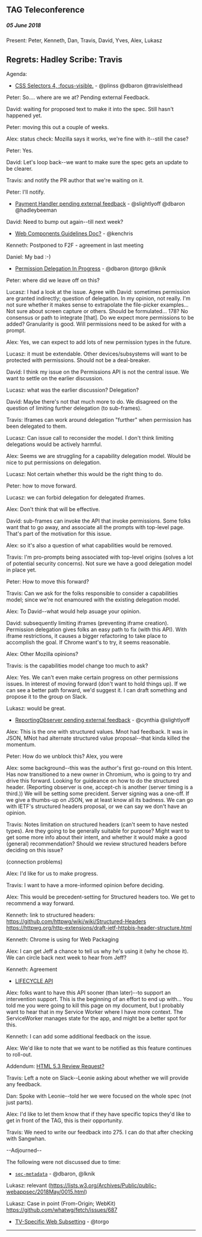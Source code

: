 ## TAG Teleconference
##### 05 June 2018

Present: Peter, Kenneth, Dan, Travis, David, Yves, Alex, Lukasz

Regrets: Hadley
Scribe: Travis
---

Agenda:

* [CSS Selectors 4, :focus-visible.](https://github.com/w3ctag/design-reviews/issues/233) - @plinss @dbaron @travisleithead 

Peter: So.... where are we at? Pending external Feedback.

David: waiting for proposed text to make it into the spec. Still hasn't happened yet.

Peter: moving this out a couple of weeks.

Alex: status check: Mozilla says it works, we're fine with it--still the case?

Peter: Yes.

David: Let's loop back--we want to make sure the spec gets an update to be clearer.

Travis: and notify the PR author that we're waiting on it.

Peter: I'll notify.

* [Payment Handler pending external feedback](https://github.com/w3ctag/design-reviews/issues/231) - @slightlyoff @dbaron @hadleybeeman

David: Need to bump out again--till next week?

* [Web Components Guidelines Doc?](https://github.com/w3ctag/design-reviews/issues/227) - @kenchris

Kenneth: Postponed to F2F - agreement in last meeting

Daniel: My bad :-)

* [Permission Delegation In Progress](https://github.com/w3ctag/design-reviews/issues/225) - @dbaron @torgo @lknik

Peter: where did we leave off on this?

Lucasz: I had a look at the issue. Agree with David: sometimes permission are granted indirectly; question of delegation. In my opinion, not really. I'm not sure whether it makes sense to extrapolate the file-picker examples... Not sure about screen capture or others. Should be formulated... 178? No consensus or path to integrate [that]. Do we expect more permissions to be added? Granularity is good. Will permissions need to be asked for with a prompt.

Alex: Yes, we can expect to add lots of new permission types in the future.

Lucasz: it must be extendable. Other devices/subsystems will want to be protected with permissions. Should not be a deal-breaker.

David: I think my issue on the Permissions API is not the central issue. We want to settle on the earlier discussion.

Lucasz: what was the earlier discussion? Delegation?

David: Maybe there's not that much more to do. We disagreed on the question of limiting further delegation (to sub-frames).

Travis: Iframes can work around delegation "further" when permission has been delegated to them.

Lucasz: Can issue call to reconsider the model. I don't think limiting delegations would be actively harmful.

Alex: Seems we are struggling for a capability delegation model. Would be nice to put permissions on delegation.

Lucasz: Not certain whether this would be the right thing to do.

Peter: how to move forward.

Lucasz: we can forbid delegation for delegated iframes.

Alex: Don't think that will be effective.

David: sub-frames can invoke the API that invoke permissions. Some folks want that to go away, and associate all the prompts with top-level page. That's part of the motivation for this issue.

Alex: so it's also a question of what capabilities would be removed.

Travis: I'm pro-prompts being associated with top-level origins (solves a lot of potential security concerns). Not sure we have a good delegation model in place yet.

Peter: How to move this forward?

Travis: Can we ask for the folks responsible to consider a capabilities model; since we're not enamoured with the existing delegation model.

Alex: To David--what would help asuage your opinion.

David: subsequently limiting iframes (preventing iframe creation). Permission delegation gives folks an easy path to fix (with this API). With iframe restrictions, it causes a bigger refactoring to take place to accomplish the goal. If Chrome want's to try, it seems reasonable.

Alex: Other Mozilla opinions?

Travis: is the capabilities model change too much to ask?

Alex: Yes. We can't even make certain progress on other permissions issues. In interest of moving forward (don't want to hold things up). If we can see a better path forward, we'd suggest it. I can draft something and propose it to the group on Slack.

Lukasz: would be great.


* [ReportingObserver pending external feedback](https://github.com/w3ctag/design-reviews/issues/195) - @cynthia @slightlyoff

Alex: This is the one with structured values. Mnot had feedback. It was in JSON, MNot had alternate structured value proposal--that kinda killed the momentum.

Peter: How do we unblock this? Alex, you were

Alex: some background--this was the author's first go-round on this Intent. Has now transitioned to a new owner in Chromium, who is going to try and drive this forward. Looking for guideance on how to do the structured header. (Reporting observer is one, accept-ch is another (server timing is a third.)) We will be setting some precident. Server signing was a one-off. If we give a thumbs-up on JSON, we at least know all its badness. We can go with IETF's structured headers proposal, or we can say we don't have an opinion.

Travis: Notes limitation on structured headers (can't seem to have nested types). Are they going to be generally suitable for purpose? Might want to get some more info about their intent, and whether it would make a good (general) recommendation? Should we review structured headers before deciding on this issue?

(connection problems)

Alex: I'd like for us to make progress.

Travis: I want to have a more-informed opinion before deciding.

Alex: This would be precedent-setting for Structured headers too. We get to recommend a way forward.

Kenneth: link to structured headers: https://github.com/httpwg/wiki/wiki/Structured-Headers
https://httpwg.org/http-extensions/draft-ietf-httpbis-header-structure.html

Kenneth: Chrome is using for Web Packaging

Alex: I can get Jeff a chance to tell us why he's using it (why he chose it). We can circle back next week to hear from Jeff?

Kenneth: Agreement

* [LIFECYCLE API](https://github.com/w3ctag/design-reviews/issues/283)

Alex: folks want to have this API sooner (than later)--to support an intervention support. This is the beginning of an effort to end up with... You told me you were going to kill this page on my document, but I probably want to hear that in my Service Worker where I have more context. The ServiceWorker manages state for the app, and might be a better spot for this.

Kenneth: I can add some additional feedback on the issue.

Alex: We'd like to note that we want to be notified as this feature continues to roll-out.

Addendum: [HTML 5.3 Review Request?](https://github.com/w3ctag/design-reviews/issues/275)

Travis: Left a note on Slack--Leonie asking about whether we will provide any feedback.

Dan: Spoke with Leonie--told her we were focused on the whole spec (not just parts). 

Alex: I'd like to let them know that if they have specific topics they'd like to get in front of the TAG, this is their opportunity.

Travis: We need to write our feedback into 275. I can do that after checking with Sangwhan.

--Adjourned--

The following were not discussed due to time:

* [`sec-metadata`](https://github.com/w3ctag/design-reviews/issues/280) - @dbaron, @lknik

Lukasz: relevant (https://lists.w3.org/Archives/Public/public-webappsec/2018May/0015.html)

Lukasz: Case in point (From-Origin; WebKit) https://github.com/whatwg/fetch/issues/687

* [TV-Specific Web Subsetting](https://github.com/w3ctag/design-reviews/issues/105) - @torgo

---



